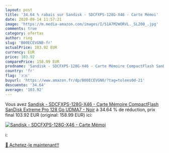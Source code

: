 ```yaml
---
layout: post
title: '34.64 % rabais sur Sandisk - SDCFXPS-128G-X46 - Carte Mémoi'
date: 2020-09-14 11:57:21
image: 'https://m.media-amazon.com/images/I/51A7M2WORVL._SL200_.jpg'
comments: true
category: ofertas
author: ring
slug: 'B00ECEVGN0-fr'
actualPrice: 103.92 EUR
currency: EUR
price: 103.92
comparePrice: 158.99 EUR
prodname: 'Sandisk - SDCFXPS-128G-X46 - Carte Mémoire CompactFlash SanDisk Extreme Pro 128 Go UDMA7 - Noir'
country: 'fr'
flag: '🇫🇷'
buyurl: 'https://www.amazon.fr/dp/B00ECEVGN0/?tag=tolees0d-21'
descuento: '34.64'
average: '103.92'
---
```


Vous avez [Sandisk - SDCFXPS-128G-X46 - Carte Mémoire CompactFlash SanDisk Extreme Pro 128 Go UDMA7 - Noir](https://www.amazon.fr/dp/B00ECEVGN0/?tag=tolees0d-21)  à  34.64 % de réduction, prix final  103.92 EUR (original: 158.99 EUR) ici:

[![Sandisk - SDCFXPS-128G-X46 - Carte Mémoi](https://m.media-amazon.com/images/I/51A7M2WORVL._SL200_.jpg)](https://www.amazon.fr/dp/B00ECEVGN0/?tag=tolees0d-21)

ℹ️:


[🛒 Achetez-le maintenant!!](https://www.amazon.fr/dp/B00ECEVGN0/?tag=tolees0d-21)
